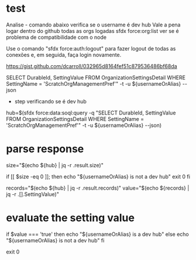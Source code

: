 # test
Analise - comando abaixo verifica se o username é dev hub
Vale a pena logar dentro do github todas as orgs logadas
sfdx force:org:list
ver se é problema de compatibilidade com o node

Use o comando "sfdx force:auth:logout" para fazer logout de todas as conexões e, em seguida, faça login novamente.

https://gist.github.com/dcarroll/032965d8164fef51c879536486bf68da

SELECT DurableId, SettingValue FROM OrganizationSettingsDetail WHERE SettingName = 'ScratchOrgManagementPref'" -t -u ${usernameOrAlias} --json




- step verificando se é dev hub

hub=$(sfdx force:data:soql:query -q "SELECT DurableId, SettingValue FROM OrganizationSettingsDetail WHERE SettingName = 'ScratchOrgManagementPref'" -t -u ${usernameOrAlias} --json)

# parse response
size="$(echo ${hub} | jq -r .result.size)"

if [[ $size -eq 0 ]];
then
  echo "${usernameOrAlias} is not a dev hub"
  exit 0
fi

records="$(echo ${hub} | jq -r .result.records)"
value="$(echo ${records} | jq -r .[].SettingValue)"

# evaluate the setting value
if $value === 'true'
then
  echo "${usernameOrAlias} is a dev hub"
else
  echo "${usernameOrAlias} is not a dev hub"
fi

exit 0
